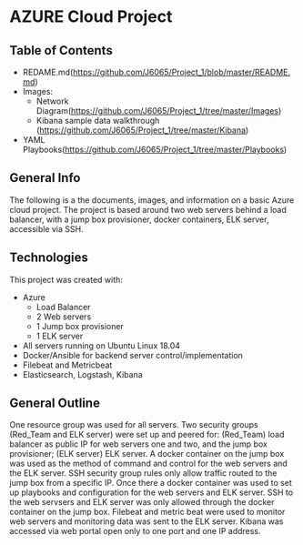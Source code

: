 # AZURE Cloud Project

## Table of Contents

* REDAME.md(https://github.com/J6065/Project_1/blob/master/README.md)
* Images:
  * Network Diagram(https://github.com/J6065/Project_1/tree/master/Images)
  * Kibana sample data walkthrough (https://github.com/J6065/Project_1/tree/master/Kibana)
* YAML Playbooks(https://github.com/J6065/Project_1/tree/master/Playbooks)

## General Info

The following is a the documents, images, and information on a basic Azure cloud project. The project is based around two web servers behind a load balancer, with a jump box provisioner, docker containers, ELK server, accessible via SSH.

## Technologies

This project was created with:

* Azure
  * Load Balancer
  * 2 Web servers
  * 1 Jump box provisioner
  * 1 ELK server
* All servers running on Ubuntu Linux 18.04
* Docker/Ansible for backend server control/implementation
* Filebeat and Metricbeat
* Elasticsearch, Logstash, Kibana

## General Outline

One resource group was used for all servers. Two security groups (Red_Team and ELK server) were set up and peered for: (Red_Team) load balancer as public IP for web servers one and two, and the jump box provisioner; (ELK server) ELK server.
A docker container on the jump box was used as the method of command and control for the web servers and the ELK server. SSH security group rules only allow traffic routed to the jump box from a specific IP. Once there a docker container was used to set up playbooks and configuration for the web servers and ELK server. SSH to the web servsers and ELK server was only allowed through the docker container on the jump box.
Filebeat and metric beat were used to monitor web servers and monitoring data was sent to the ELK server. Kibana was accessed via web portal open only to one port and one IP address.
